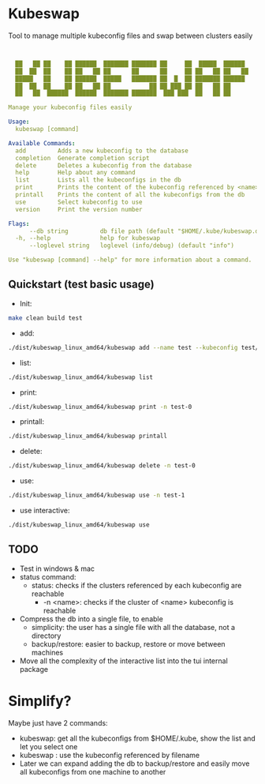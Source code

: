 # Kubeswap
Tool to manage multiple kubeconfig files and swap between clusters easily

```yaml


  ██   ██ ██    ██ ██████  ███████ ███████ ██     ██  █████  ██████  
  ██  ██  ██    ██ ██   ██ ██      ██      ██     ██ ██   ██ ██   ██ 
  █████   ██    ██ ██████  █████   ███████ ██  █  ██ ███████ ██████  
  ██  ██  ██    ██ ██   ██ ██           ██ ██ ███ ██ ██   ██ ██      
  ██   ██  ██████  ██████  ███████ ███████  ███ ███  ██   ██ ██

Manage your kubeconfig files easily

Usage:
  kubeswap [command]

Available Commands:
  add         Adds a new kubeconfig to the database
  completion  Generate completion script
  delete      Deletes a kubeconfig from the database
  help        Help about any command
  list        Lists all the kubeconfigs in the db
  print       Prints the content of the kubeconfig referenced by <name>
  printall    Prints the content of all the kubeconfigs from the db
  use         Select kubeconfig to use
  version     Print the version number

Flags:
      --db string         db file path (default "$HOME/.kube/kubeswap.db")
  -h, --help              help for kubeswap
      --loglevel string   loglevel (info/debug) (default "info")

Use "kubeswap [command] --help" for more information about a command.
```

## Quickstart (test basic usage)
- Init:
```bash
make clean build test
```
- add:
```bash
./dist/kubeswap_linux_amd64/kubeswap add --name test --kubeconfig test/kubeconfig.yml
```
- list:
```bash
./dist/kubeswap_linux_amd64/kubeswap list
```
- print:
```bash
./dist/kubeswap_linux_amd64/kubeswap print -n test-0
```
- printall:
```bash
./dist/kubeswap_linux_amd64/kubeswap printall
```
- delete:
```bash
./dist/kubeswap_linux_amd64/kubeswap delete -n test-0
```
- use:
```bash
./dist/kubeswap_linux_amd64/kubeswap use -n test-1
```
- use interactive:
```bash
./dist/kubeswap_linux_amd64/kubeswap use
```

## TODO
- Test in windows & mac
- status command:
  - status: checks if the clusters referenced by each kubeconfig are reachable
    - -n \<name>\: checks if the cluster of \<name\> kubeconfig is reachable
- Compress the db into a single file, to enable
  - simplicity: the user has a single file with all the database, not a directory
  - backup/restore: easier to backup, restore or move between machines
- Move all the complexity of the interactive list into the tui internal package

# Simplify?
Maybe just have 2 commands:
- kubeswap: get all the kubeconfigs from $HOME/.kube, show the list and let you select one
- kubeswap <name>: use the kubeconfig referenced by filename
- Later we can expand adding the db to backup/restore and easily move all kubeconfigs from one machine to another